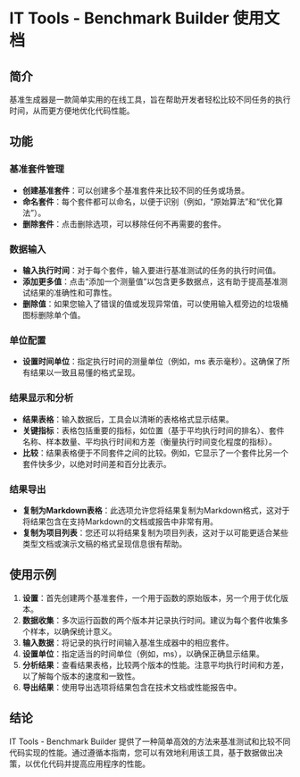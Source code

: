 # IT Tools - Benchmark Builder 使用文档

## 简介
基准生成器是一款简单实用的在线工具，旨在帮助开发者轻松比较不同任务的执行时间，从而更方便地优化代码性能。

## 功能

### 基准套件管理
- **创建基准套件**：可以创建多个基准套件来比较不同的任务或场景。
- **命名套件**：每个套件都可以命名，以便于识别（例如，“原始算法”和“优化算法”）。
- **删除套件**：点击删除选项，可以移除任何不再需要的套件。

### 数据输入
- **输入执行时间**：对于每个套件，输入要进行基准测试的任务的执行时间值。
- **添加更多值**：点击“添加一个测量值”以包含更多数据点，这有助于提高基准测试结果的准确性和可靠性。
- **删除值**：如果您输入了错误的值或发现异常值，可以使用输入框旁边的垃圾桶图标删除单个值。

### 单位配置
- **设置时间单位**：指定执行时间的测量单位（例如，ms 表示毫秒）。这确保了所有结果以一致且易懂的格式呈现。

### 结果显示和分析
- **结果表格**：输入数据后，工具会以清晰的表格格式显示结果。
- **关键指标**：表格包括重要的指标，如位置（基于平均执行时间的排名）、套件名称、样本数量、平均执行时间和方差（衡量执行时间变化程度的指标）。
- **比较**：结果表格便于不同套件之间的比较。例如，它显示了一个套件比另一个套件快多少，以绝对时间差和百分比表示。

### 结果导出
- **复制为Markdown表格**：此选项允许您将结果复制为Markdown格式，这对于将结果包含在支持Markdown的文档或报告中非常有用。
- **复制为项目列表**：您还可以将结果复制为项目列表，这对于以可能更适合某些类型文档或演示文稿的格式呈现信息很有帮助。

## 使用示例
1. **设置**：首先创建两个基准套件，一个用于函数的原始版本，另一个用于优化版本。
2. **数据收集**：多次运行函数的两个版本并记录执行时间。建议为每个套件收集多个样本，以确保统计意义。
3. **输入数据**：将记录的执行时间输入基准生成器中的相应套件。
4. **设置单位**：指定适当的时间单位（例如，ms），以确保正确显示结果。
5. **分析结果**：查看结果表格，比较两个版本的性能。注意平均执行时间和方差，以了解每个版本的速度和一致性。
6. **导出结果**：使用导出选项将结果包含在技术文档或性能报告中。

## 结论
IT Tools - Benchmark Builder 提供了一种简单高效的方法来基准测试和比较不同代码实现的性能。通过遵循本指南，您可以有效地利用该工具，基于数据做出决策，以优化代码并提高应用程序的性能。